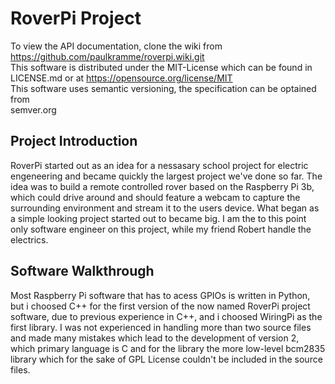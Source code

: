 # RoverPi Project
To view the API documentation, clone the wiki from  
https://github.com/paulkramme/roverpi.wiki.git  
This software is distributed under the MIT-License which can be found in LICENSE.md or at  https://opensource.org/license/MIT  
This software uses semantic versioning, the specification can be optained from  
semver.org

## Project Introduction
RoverPi started out as an idea for a nessasary school project for electric engeneering and became quickly the largest project we've done so far. The idea was to build a remote controlled rover based on the Raspberry Pi 3b, which could drive around and should feature a webcam to capture the surrounding environment and stream it to the users device. What began as a simple looking project started out to became big. I am the to this point only software engineer on this project, while my friend Robert handle the electrics. 

## Software Walkthrough
Most Raspberry Pi software that has to acess GPIOs is written in Python, but i choosed C++ for the first version of the now named RoverPi project software, due to previous experience in C++, and i choosed WiringPi as the first library. I was not experienced in handling more than two source files and made many mistakes which lead to the development of version 2, which primary language is C and for the library the more low-level bcm2835 library which for the sake of GPL License couldn't be included in the source files.
